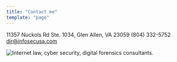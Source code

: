 ```yaml
---
title: "Contact me"
template: "page"
---
```


11357 Nuckols Rd  Ste. 1034, Glen Allen, VA 23059
(804) 332-5752
djr@infosecusa.com


![Internet law, cyber security, digital forensics consultants.](/media/image-4.jpg)